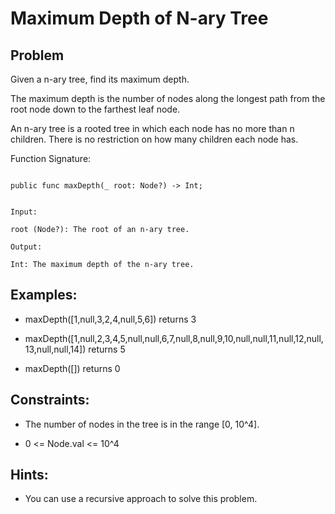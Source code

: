 # Maximum Depth of N-ary Tree
## Problem

Given a n-ary tree, find its maximum depth.

The maximum depth is the number of nodes along the longest path from the root node down to the farthest leaf node.

An n-ary tree is a rooted tree in which each node has no more than n children. There is no restriction on how many children each node has.

Function Signature:

```motoko

public func maxDepth(_ root: Node?) -> Int;

```

```plaintext

Input:

root (Node?): The root of an n-ary tree.

Output:

Int: The maximum depth of the n-ary tree.

```

## Examples:

- maxDepth([1,null,3,2,4,null,5,6]) returns 3

- maxDepth([1,null,2,3,4,5,null,null,6,7,null,8,null,9,10,null,null,11,null,12,null,13,null,null,14]) returns 5

- maxDepth([]) returns 0

## Constraints:

- The number of nodes in the tree is in the range [0, 10^4].

- 0 <= Node.val <= 10^4

## Hints:

- You can use a recursive approach to solve this problem.
